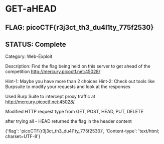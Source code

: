 # GET-aHEAD

## FLAG: picoCTF{r3j3ct_th3_du4l1ty_775f2530}

## STATUS: Complete

Category: Web-Exploit

Description: Find the flag being held on this server to get ahead of the competition <http://mercury.picoctf.net:45028/>

Hint-1: Maybe you have more than 2 choices
Hint-2: Check out tools like Burpsuite to modify your requests and look at the responses

Used Burp Suite to intercept proxy traffic at <http://mercury.picoctf.net:45028/>

Modified HTTP request type from GET, POST, HEAD, PUT, DELETE

after trying all - HEAD returned the flag in the header content

{'flag': 'picoCTF{r3j3ct_th3_du4l1ty_775f2530}', 'Content-type': 'text/html; charset=UTF-8'}
